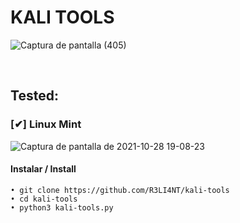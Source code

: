 # KALI TOOLS


![Captura de pantalla (405)](https://user-images.githubusercontent.com/75953873/139342409-a3fa025a-94c0-4226-b80b-434819285bf5.png)

</br>

## Tested:

### [✔] Linux Mint
![Captura de pantalla de 2021-10-28 19-08-23](https://user-images.githubusercontent.com/75953873/139343380-5c3969d4-759f-4a2f-bc5b-295269c632a1.png)

#### Instalar / Install
```
• git clone https://github.com/R3LI4NT/kali-tools
• cd kali-tools
• python3 kali-tools.py
```

